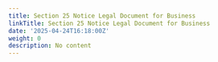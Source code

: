 ```yaml
---
title: Section 25 Notice Legal Document for Business
linkTitle: Section 25 Notice Legal Document for Business
date: '2025-04-24T16:18:00Z'
weight: 0
description: No content
---
```



